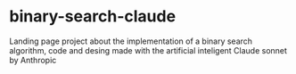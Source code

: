 # binary-search-claude
Landing page project about the implementation of a binary search algorithm, code and desing made with the artificial inteligent Claude sonnet by Anthropic

